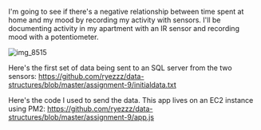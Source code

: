 
I'm going to see if there's a negative relationship between time spent at home and my mood by recording my activity with sensors. I'll be documenting activity in my apartment with an IR sensor and recording mood with a potentiometer.

![img_8515](https://user-images.githubusercontent.com/15457713/32155573-7571a5fa-bd0e-11e7-88a7-bc0964c4c642.JPG)

Here's the first set of data being sent to an SQL server from the two sensors: https://github.com/ryezzz/data-structures/blob/master/assignment-9/initialdata.txt

Here's the code I used to send the data. This app lives on an EC2 instance using PM2:
https://github.com/ryezzz/data-structures/blob/master/assignment-9/app.js

